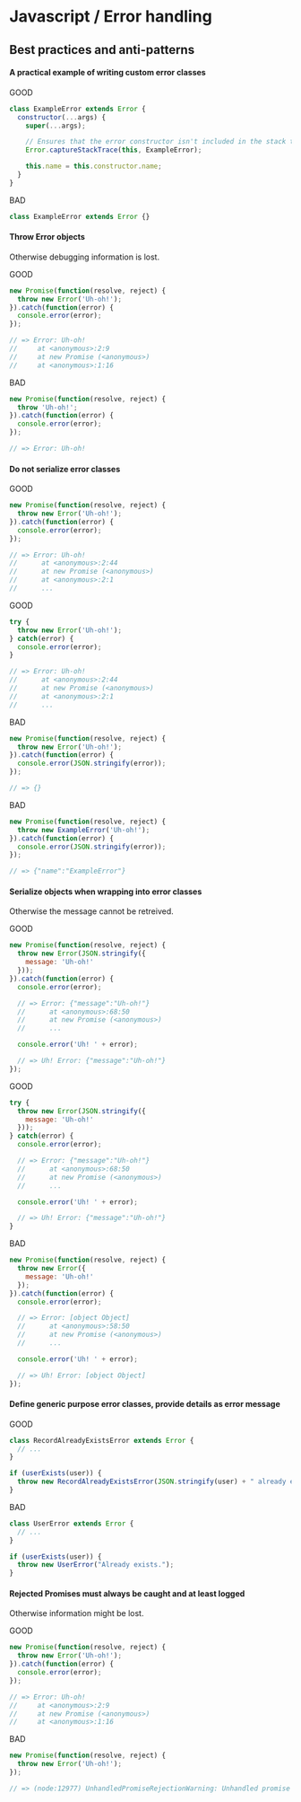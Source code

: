 # Javascript / Error handling

## Best practices and anti-patterns

#### A practical example of writing custom error classes

GOOD

```js
class ExampleError extends Error {
  constructor(...args) {
    super(...args);

    // Ensures that the error constructor isn't included in the stack trace.
    Error.captureStackTrace(this, ExampleError);

    this.name = this.constructor.name;
  }
}
```

BAD

```js
class ExampleError extends Error {}
```

#### Throw Error objects

Otherwise debugging information is lost.

GOOD

```js
new Promise(function(resolve, reject) {
  throw new Error('Uh-oh!');
}).catch(function(error) {
  console.error(error);
});

// => Error: Uh-oh!
//     at <anonymous>:2:9
//     at new Promise (<anonymous>)
//     at <anonymous>:1:16
```

BAD

```js
new Promise(function(resolve, reject) {
  throw 'Uh-oh!';
}).catch(function(error) {
  console.error(error);
});

// => Error: Uh-oh!
```

#### Do not serialize error classes

GOOD

```js
new Promise(function(resolve, reject) {
  throw new Error('Uh-oh!');
}).catch(function(error) {
  console.error(error);
});

// => Error: Uh-oh!
//      at <anonymous>:2:44
//      at new Promise (<anonymous>)
//      at <anonymous>:2:1
//      ...
```

GOOD

```js
try {
  throw new Error('Uh-oh!');
} catch(error) {
  console.error(error);
}

// => Error: Uh-oh!
//      at <anonymous>:2:44
//      at new Promise (<anonymous>)
//      at <anonymous>:2:1
//      ...
```

BAD

```js
new Promise(function(resolve, reject) {
  throw new Error('Uh-oh!');
}).catch(function(error) {
  console.error(JSON.stringify(error));
});

// => {}
```

BAD

```js
new Promise(function(resolve, reject) {
  throw new ExampleError('Uh-oh!');
}).catch(function(error) {
  console.error(JSON.stringify(error));
});

// => {"name":"ExampleError"}
```

#### Serialize objects when wrapping into error classes

Otherwise the message cannot be retreived.

GOOD

```js
new Promise(function(resolve, reject) {
  throw new Error(JSON.stringify({
    message: 'Uh-oh!'
  }));
}).catch(function(error) {
  console.error(error);

  // => Error: {"message":"Uh-oh!"}
  //      at <anonymous>:68:50
  //      at new Promise (<anonymous>)
  //      ...

  console.error('Uh! ' + error);

  // => Uh! Error: {"message":"Uh-oh!"}
});
```

GOOD

```js
try {
  throw new Error(JSON.stringify({
    message: 'Uh-oh!'
  }));
} catch(error) {
  console.error(error);

  // => Error: {"message":"Uh-oh!"}
  //      at <anonymous>:68:50
  //      at new Promise (<anonymous>)
  //      ...

  console.error('Uh! ' + error);

  // => Uh! Error: {"message":"Uh-oh!"}
}
```

BAD

```js
new Promise(function(resolve, reject) {
  throw new Error({
    message: 'Uh-oh!'
  });
}).catch(function(error) {
  console.error(error);

  // => Error: [object Object]
  //      at <anonymous>:58:50
  //      at new Promise (<anonymous>)
  //      ...

  console.error('Uh! ' + error);

  // => Uh! Error: [object Object]
});
```

#### Define generic purpose error classes, provide details as error message

GOOD

```js
class RecordAlreadyExistsError extends Error {
  // ...
}

if (userExists(user)) {
  throw new RecordAlreadyExistsError(JSON.stringify(user) + " already exists.");
}
```

BAD

```js
class UserError extends Error {
  // ...
}

if (userExists(user)) {
  throw new UserError("Already exists.");
}
```

#### Rejected Promises must always be caught and at least logged

Otherwise information might be lost.

GOOD

```js
new Promise(function(resolve, reject) {
  throw new Error('Uh-oh!');
}).catch(function(error) {
  console.error(error);
});

// => Error: Uh-oh!
//     at <anonymous>:2:9
//     at new Promise (<anonymous>)
//     at <anonymous>:1:16
```

BAD

```js
new Promise(function(resolve, reject) {
  throw new Error('Uh-oh!');
});

// => (node:12977) UnhandledPromiseRejectionWarning: Unhandled promise rejection (rejection id: 1): Error: Uh-oh!
```